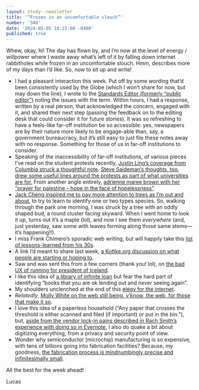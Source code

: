 ```yaml
---
layout: study--newsletter
title: '“Frozen in an uncomfortable slouch”'
number: '348'
date: '2024-05-05 18:15:00 -0400'
published: true
---
```


Whew, okay, hi! The day has flown by, and I’m now at the level of energy / willpower where I waste away what’s left of it by falling down internet rabbitholes while frozen in an uncomfortable slouch. Hmm, describes more of my days than I’d like. So, now to sit up and write!

- I had a pleasant interaction this week. Put off by some wording that’d been consistently used by the Globe (which I won’t share for now, but may down the line), I wrote to the [Standards Editor (formerly “public editor”)](https://www.theglobeandmail.com/standards-editor/) noting the issues with the term. Within hours, I had a response, written by a real person, that acknowledged the concern, engaged with it, and shared their next step (passing the feedback on to the editing desk that could consider it for future stories). It was so refreshing to have a feels-like far-off institution be so accessible: yes, newspapers are by their nature more likely to be engage-able than, say, a government bureaucracy, but it’s still easy to just file these notes away with no response. Something for those of us in far-off institutions to consider.
- Speaking of the inaccessibility of far-off institutions, of various pieces I’ve read on the student protests recently, [Justin Ling’s coverage from Columbia struck a thoughtful note](https://www.readtheline.ca/p/justin-ling-i-went-to-columbia). [Steve Saideman’s thoughts, too, drew some useful lines around the protests as part of what universities are for.](https://saideman.blogspot.com/2024/05/some-basic-thoughts-about-anti-semitism.html) From another angle entirely, [adrienne maree brown with her “prayer for palestine – hope in the face of hopelessness”](https://adriennemareebrown.net/2024/05/05/prayer-for-palestine-hope-in-the-face-of-hopelessness/).
- [Jack Cheng inspired me to pay more attention to trees as I’m out and about](https://www.jackcheng.com/sunday/420-april-odds-and-ends/), to try to learn to identify one or two types species. So, walking through the park one morning, I was struck by a tree with an oddly shaped bud, a round cluster facing skyward. When I went home to look it up, turns out it’s a maple (lol), and now I see them _everywhere_ (and, just yesterday, saw some with leaves forming along those same stems—it’s happening!!).
- I miss Frank Chimero’s sporadic web writing, but will happily take this [list of lessons-learned from his 30s](https://www.threads.net/@frankchimero/post/C6e2x2Zv8nc).
- A link I’d meant to share last week, [a Kottke.org discussion on what people are starting or hoping to](https://kottke.org/24/04/what-are-you-starting-right-now).
- Saw and was sent this from a few corners (thank you! lol), on [the bad UX of running for president of Iceland](https://uxdesign.cc/how-do-you-accidentally-run-for-president-of-iceland-0d71a4785a1e).
- I like this idea of [a library of infinite loan](https://tantek.com/2024/120/t1/library-of-infinite-loan) but fear the hard part of identifying “books that you are ok lending out and never seeing again”.
- My shoulders unclenched at the end of this [elegy for the internet](https://www.takahe.org.nz/heat-death-of-the-internet/).
- _Relatedly_, [Molly White on the web still being, y’know, the web, for those that make it so](https://www.citationneeded.news/we-can-have-a-different-web/).
- I love this idea of a paperless household (“Any paper that crosses the threshold is either scanned and filed (if important) or put in the bin.”), but, [aside from the vendor lock-in pains described in Rach Smith’s experience with doing so in Evernote](https://rachsmith.com/im-in-a-paperless-trap/), I also do quake a bit about digitizing everything, from a privacy and security point of view.
- Wonder why semiconductor (microchip) manufacturing is so expensive, with tens of billions going into fabrication facilities? Because, my goodness, [the fabrication process is mindnumbingly precise and infinitesimally small](https://www.construction-physics.com/p/how-to-build-a-20-billion-semiconductor).

All the best for the week ahead!

Lucas